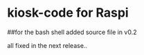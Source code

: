# kiosk-code for Raspi
##for the bash shell
added source file in v0.2

all fixed in the next release..
